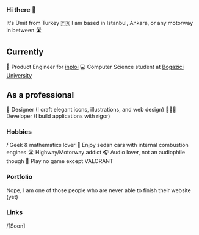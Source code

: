 ### Hi there 👋

It's Ümit from Turkey 🇹🇷
I am based in Istanbul, Ankara, or any motorway in between 🛣️

## Currently

🧱 Product Engineer for [inploi](https://www.inploi.com/)
💻 Computer Science student at [Bogazici University](https://bogazici.edu.tr/)

## As a professional

🎨 Designer (I craft elegant icons, illustrations, and web design)
👨🏻‍💻 Developer (I build applications with rigor)

### Hobbies

𝑓 Geek & mathematics lover
🚗 Enjoy sedan cars with internal combustion engines
🛣️ Highway/Motorway addict
🎧 Audio lover, not an audiophile though
👾 Play no game except VALORANT

### Portfolio

Nope, I am one of those people who are never able to finish their website (yet)

### Links

/[Soon\]


<!--
**umitcan07/umitcan07** is a ✨ _special_ ✨ repository because its `README.md` (this file) appears on your GitHub profile.

Here are some ideas to get you started:

- 🔭 I’m currently working on ...
- 🌱 I’m currently learning ...
- 👯 I’m looking to collaborate on ...
- 🤔 I’m looking for help with ...
- 💬 Ask me about ...
- 📫 How to reach me: ...
- 😄 Pronouns: ...
- ⚡ Fun fact: ...
-->
